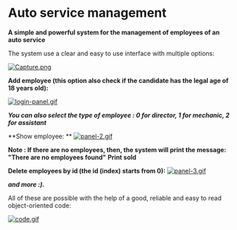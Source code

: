 # Auto service management

**A simple and powerful system for the management of employees of an auto service**

The system use a clear and easy to use interface with multiple options:

[![Capture.png](https://i.postimg.cc/TPZ4m2vG/Capture.png)](https://postimg.cc/sB4mCr20)

 **Add employee (this option also check if the candidate has the legal age of 18 years old):**

[![login-panel.gif](https://i.postimg.cc/mk6MzDKy/login-panel.gif)](https://postimg.cc/N2mLZgsK)

***You can also select the type of employee : 
0 for director, 
1 for mechanic,
2 for assistant***

**Show employee: **
[![panel-2.gif](https://i.postimg.cc/T1GGVJvR/panel-2.gif)](https://postimg.cc/gXMfdR05)

**Note : If there are no employees, then, the system will print the message: "There are no employees found"**
**Print sold**

**Delete employees by id (the id (index) starts from 0):**
[![panel-3.gif](https://i.postimg.cc/1Xz718pG/panel-3.gif)](https://postimg.cc/ft6fxTqy)


***and more :).***

All of these are possible with the help of a good, reliable and easy to read object-oriented code:

[![code.gif](https://i.postimg.cc/02D6Ln63/code.gif)](https://postimg.cc/Yh2qF1zf)



